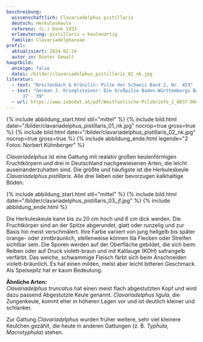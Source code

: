 ```yaml
---
beschreibung:
  wissenschaftlich: Clavariadelphus pistillaris
  deutsch: Herkuleskeule
  referenz: (L.) Donk 1933
  erlaeuterung: pistillaris = keulenartig
  familie: Clavariadelphaceae
profil:
  aktualisiert: 2024-02-24
  autor_in: Dieter Gewalt
hauptbild:
  anzeige: false
  datei: /bilder/clavariadelphus_pistillaris_02_nk.jpg
literatur:
  - text: "Breitenbach & Kränzlin: Pilze der Schweiz Band 2, Nr. 453"
  - text: "German J. Krieglsteiner: Die Großpilze Baden-Württembergs Band 2, Seite
      37 - 39"
  - url: https://www.zobodat.at/pdf/Westfaelische-Pilzbriefe_2_0037-0043.pdf
---
```

{% include abbildung_start.html stil="mittel" %}
{% include bild.html datei="/bilder/clavariadelphus_pistillaris_01_nk.jpg" nocrop=true gross=true %}
{% include bild.html datei="/bilder/clavariadelphus_pistillaris_02_nk.jpg" nocrop=true gross=true %}
{% include abbildung_ende.html legende="2 Fotos: Norbert Kühnberger" %}

*Clavariadelphus* ist eine Gattung mit realativ großen keulenförmigen Fruchtkörpern und drei in Deutschland nachgewiesenen Arten, die leicht auseinanderzuhalten sind. Die größte und häufigste ist die Herkuleskeule *Clavariadelphus pistillaris*. Alle drei lieben oder bevorzugen kalkhaltige Böden.

{% include abbildung_start.html stil="mittel" %}
{% include bild.html datei="/bilder/clavariadelphus_pistillaris_03_jf.jpg" %}
{% include abbildung_ende.html %}

Die Herkuleskeule kann bis zu 20 cm hoch und 6 cm dick werden. Die Fruchtkörper sind an der Spitze abgerundet, glatt oder runzelig und zur Basis hin meist verschmälert. Ihre Farbe variiert von jung hellgelb bis später orange- oder zimtbräunlich, stellenweise können lila Flecken oder Streifen sichtbar sein. Die Sporen werden auf der Oberfläche gebildet, die sich beim Reiben oder auf Druck violett-braun und mit Kalilauge (KOH) safrangelb verfärbt.  Das weiche, schwammige Fleisch färbt sich beim Anschneiden violett-bräunlich. Es hat einen milden, meist aber leicht bitteren Geschmack. Als Speisepilz hat er kaum Bedeutung.

**Ähnliche Arten:**  
*Clavariadelphus truncatus* hat einen meist flach abgestutzten Kopf und wird dazu passend Abgestutzte Keule genannt. *Clavariadelphus ligula*, die Zungenkeule, kommt eher in höheren Lagen vor und ist deutlich kleiner und schlanker.
  
Zur Gattung *Clavariadelphus* wurden früher weitere, sehr viel kleinere Keulchen gezählt, die heute in anderen Gattungen (z. B. *Typhula*, *Macrotyphula*) stehen.